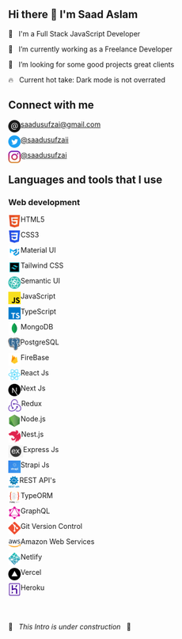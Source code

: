## Hi there 👋 I'm Saad Aslam

🙂 &nbsp; I'm a Full Stack JavaScript Developer

🌱 &nbsp; I’m currently working as a Freelance Developer

🔎 &nbsp; I’m looking for some good projects great clients

🔥 &nbsp; Current hot take: Dark mode is not overrated

## Connect with me

[<img align="left" alt="Email" height="25px" src="/Icons/email.png" />][email][saadusufzai@gmail.com](mailto:saadusufzai@gmail.com)<br />

[<img align="left" alt="Twitter" height="25px" src="/Icons/twitter.png" />][twitter][@saadusufzaii](https://twitter.com/saadusufzaii)

[<img align="left" alt="Twitter" height="25px" src="/Icons/instagram.png" />][instagram][@saadusufzai](https://www.instagram.com/saadusufzai)

## Languages and tools that I use

### Web development

<img align="left" alt="HTML5" height="25px" src="/Icons/html.png" /> HTML5

<img align="left" alt="CSS3" height="25px" src="/Icons/css.png" /> CSS3

<img align="left" alt="Material UI" height="25px" src="/Icons/material.png" /> Material UI

<img align="left" alt="Material UI" height="25px" src="/Icons/tailwind-css.png" /> Tailwind CSS

<img align="left" alt="Semantic UI" height="25px" src="/Icons/sementic.png" /> Semantic UI

<img align="left" alt="JavaScript" height="25px" src="/Icons/js.png" /> JavaScript

<img align="left" alt="TypeScript" height="25px" src="/Icons/ts.png" /> TypeScript

<img align="left" alt="MongoDB" height="25px" src="/Icons/mongodb.png" /> MongoDB

<img align="left" alt="MongoDB" height="25px" src="/Icons/pgsql.png" /> PostgreSQL

<img align="left" alt="FireBase" height="25px" src="/Icons/firebase.png" /> FireBase

<img align="left" alt="React Js" height="25px" src="/Icons/react.png" /> React Js

<img align="left" alt="Next Js" height="25px" src="/Icons/next.svg" /> Next Js

<img align="left" alt="Redux" height="25px" src="/Icons/redux.png" /> Redux

<img align="left" alt="Node.js" height="25px" src="/Icons/node.png" /> Node.js

<img align="left" alt="Nest.js" height="25px" src="/Icons/nest.svg" /> Nest.js

<img align="left" alt="Express Js" height="25px" src="/Icons/express.png" /> Express Js

<img align="left" alt="Strapi Js" height="25px" src="/Icons/strapi.png" /> Strapi Js

<img align="left" alt="REST API's" height="25px" src="/Icons/rest.png" /> REST API's

<img align="left" alt="TypeORM" height="25px" src="/Icons/typeorm.png" /> TypeORM

<img align="left" alt="GraphQL" height="25px" src="/Icons/graphql.png" /> GraphQL

<img align="left" alt="Git Version Control" height="25px" src="/Icons/git.png" /> Git Version Control

<img align="left" alt="Amazon Web Services" height="25px" src="/Icons/aws.png" /> Amazon Web Services

<img align="left" alt="Netlify" height="25px" src="/Icons/netlify.png" /> Netlify

<img align="left" alt="Vercel" height="25px" src="/Icons/vercel.png" /> Vercel

<img align="left" alt="Heroku" height="25px" src="/Icons/heroku.png" /> Heroku

<br/> 
<br/>

🚧 &nbsp; _This Intro is under construction_ &nbsp; 🚧

[email]: mailto:saadusufzai@gmail.com
[twitter]: https://twitter.com/saadusufzaii
[instagram]: https://www.instagram.com/saadusufzai
